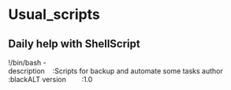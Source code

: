 # Usual_scripts

## Daily help with ShellScript

!/bin/bash -       
description    :Scripts for backup and automate some tasks
author		 	:blackALT
version        :1.0   

